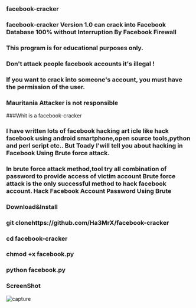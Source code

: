 ### facebook-cracker
### facebook-cracker Version 1.0 can crack into Facebook Database 100% without Interruption By Facebook Firewall
### This program is for educational purposes only.
### Don't attack people facebook accounts it's illegal !
### If you want to crack into someone's account, you must have the permission of the user.
### Mauritania Attacker is not responsible

###Whit is a facebook-cracker

### I have written lots of facebook hacking art icle like hack facebook using android smartphone,open source tools,python and perl script etc.. But Toady I'will tell you about hacking in Facebook Using Brute force attack.
### In brute force attack method,tool try all combination of password to provide access of victim account Brute force attack is the only successful method to hack facebook account. Hack Facebook Account Password Using Brute

### Download&Install

### git clonehttps://github.com/Ha3MrX/facebook-cracker

### cd facebook-cracker

### chmod +x facebook.py

### python facebook.py

### ScreenShot

![capture](https://user-images.githubusercontent.com/33704360/45833780-35868400-bd0e-11e8-9f83-04792e031f4a.PNG)
